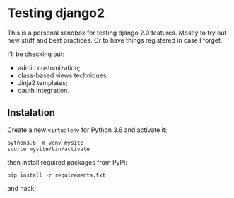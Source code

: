 # Testing django2

This is a personal sandbox for testing django 2.0 features. Mostly to try
out new stuff and best practices. Or to have things registered in case I
forget.

I'll be checking out:

- admin customization;
- class-based views techniques;
- Jinja2 templates;
- oauth integration.

## Instalation
Create a new `virtualenv` for Python 3.6 and activate it:

    python3.6 -m venv mysite
    source mysite/bin/activate
    
then install required packages from PyPi:

    pip install -r requirements.txt

and hack!
